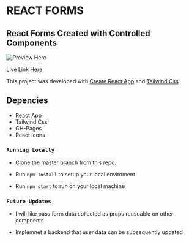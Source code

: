 # REACT FORMS 

## React Forms Created with Controlled Components 

![Preview Here](https://github.com/strakins/kodecamp/blob/main/react-forms.jpg)

[Live Link Here](https://strakins.github.io/React-Forms/)

This project was developed with [Create React App](https://github.com/facebook/create-react-app) and [Tailwind Css](https://tailwindcss.com/)

## Depencies

 - React App
 - Tailwind Css
 - GH-Pages
 - React Icons

### `Running Locally`

- Clone the master branch from this repo.

- Run `npm Install` to setup your local enviroment

- Run `npm start` to run on  your local machine

### `Future Updates`

- I will like pass form data collected as props reusuable on other compnents

- Implemnet a backend that user data can be subsequently updated
